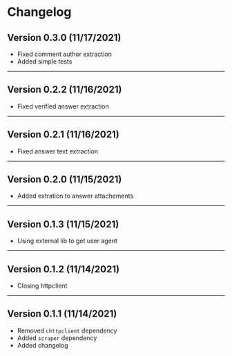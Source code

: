# Changelog

## Version 0.3.0 (11/17/2021)

- Fixed comment author extraction
- Added simple tests

---

## Version 0.2.2 (11/16/2021)

- Fixed verified answer extraction

---

## Version 0.2.1 (11/16/2021)

- Fixed answer text extraction

---

## Version 0.2.0 (11/15/2021)

- Added extration to answer attachements

---

## Version 0.1.3 (11/15/2021)

- Using external lib to get user agent

---

## Version 0.1.2 (11/14/2021)

- Closing httpclient

---

## Version 0.1.1 (11/14/2021)

- Removed `chttpclient` dependency
- Added `scraper` dependency
- Added changelog
